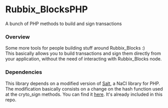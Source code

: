 # Rubbix_BlocksPHP
A bunch of PHP methods to build and sign transactions

<h3>Overview</h3>
<p>
Some more tools for people building stuff around Rubbix_Blocks :)<br/>
This basically allows you to build transactions and sign them directly from your application, without the need of interacting with Rubbix_Blocks node. 
</p>


<h3>Dependencies</h3>
<p>
This library depends on a modified version of <a href="https://github.com/devi/Salt">Salt</a>, a NaCl library for PHP. The modification basically
consists on a change on the hash function used at the cryto_sign methods. You can find it <a href="https://github.com/jaimehgb/Salt">here</a>.
It's already included in this repo.
</p>
